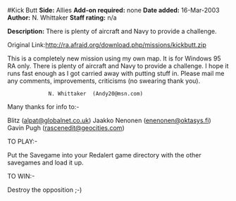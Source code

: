 #Kick Butt
**Side:** Allies
**Add-on required:** none
**Date added:** 16-Mar-2003
**Author:** N. Whittaker
**Staff rating:** n/a

**Description:** There is plenty of aircraft and Navy to provide a challenge.

Original Link:http://ra.afraid.org/download.php/missions/kickbutt.zip

This is a completely new mission using my own map. It is for Windows 95 RA only. There is plenty of aircraft and Navy to provide a challenge. I hope it runs fast enough as I got carried away with putting stuff in. Please mail me any comments, improvements, criticisms (no swearing thank you).

                 N. Whittaker  (Andy20@msn.com)


Many thanks for info to:-

Blitz (alpat@globalnet.co.uk)
Jaakko Nenonen (enenonen@oktasys.fi)
Gavin Pugh (rascenedit@geocities.com)


				 
TO PLAY:-

Put the Savegame into your Redalert game directory with the other savegames and load it up.

TO WIN:-

Destroy the opposition ;-)
